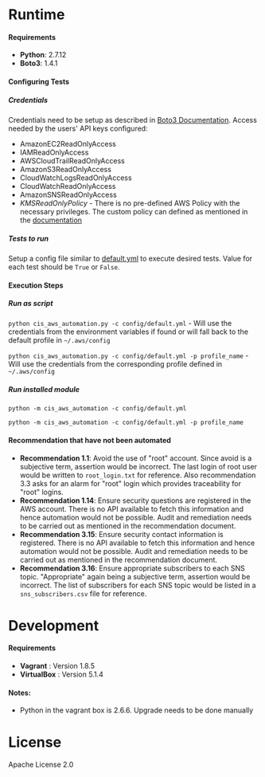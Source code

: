 # Runtime
#### Requirements
- **Python**: 2.7.12
- **Boto3**: 1.4.1

#### Configuring Tests

##### Credentials

Credentials need to be setup as described in [Boto3 Documentation](http://boto3.readthedocs.io/en/latest/guide/configuration.html).
Access needed by the users' API keys configured:

- AmazonEC2ReadOnlyAccess
- IAMReadOnlyAccess
- AWSCloudTrailReadOnlyAccess
- AmazonS3ReadOnlyAccess
- CloudWatchLogsReadOnlyAccess
- CloudWatchReadOnlyAccess
- AmazonSNSReadOnlyAccess
- *KMSReadOnlyPolicy* - There is no pre-defined AWS Policy with the necessary privileges. The custom policy can defined as mentioned in the [documentation](https://docs.aws.amazon.com/kms/latest/developerguide/iam-policies.html#iam-policy-example-read-only-console)

##### Tests to run

Setup a config file similar to [default.yml](https://github.com/mikhailadvani/cis-aws-automation/blob/master/config/default.yml) to execute desired tests. Value for each test should be `True` or `False`.

#### Execution Steps

##### Run as script
`python cis_aws_automation.py -c config/default.yml` - Will use the credentials from the environment variables if found or will fall back to the default profile in `~/.aws/config`

`python cis_aws_automation.py -c config/default.yml -p profile_name` - Will use the credentials from the corresponding profile defined in `~/.aws/config`

##### Run installed module
`python -m cis_aws_automation -c config/default.yml`

`python -m cis_aws_automation -c config/default.yml -p profile_name`

#### Recommendation that have not been automated

* **Recommendation 1.1**: Avoid the use of "root" account. Since avoid is a subjective term, assertion would be incorrect. The last login of root user would be written to `root_login.txt` for reference. Also recommendation 3.3 asks for an alarm for "root" login which provides traceability for "root" logins.
* **Recommendation 1.14**: Ensure security questions are registered in the AWS account. There is no API available to fetch this information and hence automation would not be possible. Audit and remediation needs to be carried out as mentioned in the recommendation document.
* **Recommendation 3.15**: Ensure security contact information is registered. There is no API available to fetch this information and hence automation would not be possible. Audit and remediation needs to be carried out as mentioned in the recommendation document.
* **Recommendation 3.16**: Ensure appropriate subscribers to each SNS topic. "Appropriate" again being a subjective term, assertion would be incorrect. The list of subscribers for each SNS topic would be listed in a `sns_subscribers.csv` file for reference.

# Development
#### Requirements
- **Vagrant** : Version 1.8.5
- **VirtualBox** : Version 5.1.4

#### Notes:

- Python in the vagrant box is 2.6.6. Upgrade needs to be done manually

# License
Apache License 2.0



